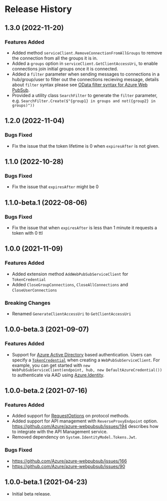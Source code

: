 # Release History

## 1.3.0 (2022-11-20)

### Features Added

- Added method `serviceClient.RemoveConnectionFromAllGroups` to remove the connection from all the groups it is in.
- Added a `groups` option in `serviceClient.GetClientAccessUri`, to enable connections join initial groups once it is connected.
- Added a `filter` parameter when sending messages to connections in a hub/group/user to filter out the connections recieving message, details about `filter` syntax please see [OData filter syntax for Azure Web PubSub](https://aka.ms/awps/filter-syntax).
- Provided a utility class `SearchFilter` to generate the `filter` parameter, e.g. `SearchFilter.Create($"{group1} in groups and not({group2} in groups)"))`

## 1.2.0 (2022-11-04)

### Bugs Fixed

- Fix the issue that the token lifetime is 0 when `expiresAfter` is not given.

## 1.1.0 (2022-10-28)

### Bugs Fixed
- Fix the issue that `expiresAfter` might be 0

## 1.1.0-beta.1 (2022-08-06)

### Bugs Fixed
- Fix the issue that when `expiresAfter` is less than 1 minute it requests a token with 0 ttl 

## 1.0.0 (2021-11-09)

### Features Added
- Added extension method `AddWebPubSubServiceClient` for `TokenCredential`
- Added `CloseGroupConnections`, `CloseAllConnections` and `CloseUserConnections`

### Breaking Changes
- Renamed `GenerateClientAccessUri` to `GetClientAccessUri`

## 1.0.0-beta.3 (2021-09-07)

### Features Added
- Support for [Azure Active Directory](https://docs.microsoft.com/azure/active-directory/authentication/) based authentication. Users can specify a [`TokenCredential`](https://docs.microsoft.com/dotnet/api/azure.core.tokencredential) when creating a `WebPubSubServiceClient`. For example, you can get started with `new WebPubSubServiceClient(endpoint, hub, new DefaultAzureCredential())` to authenticate via AAD using [Azure.Identity](https://github.com/Azure/azure-sdk-for-net/blob/main/sdk/identity/Azure.Identity/README.md).

## 1.0.0-beta.2 (2021-07-16)

### Features Added
- Added support for [RequestOptions](https://github.com/Azure/azure-sdk-for-net/blob/main/sdk/core/Azure.Core/samples/ProtocolMethods.md#using-requestoptions-to-customize-behavior) on protocol methods.
- Added support for API management with `ReverseProxyEndpoint` option. https://github.com/Azure/azure-webpubsub/issues/194 describes how to integrate with the API Management service.
- Removed dependency on `System.IdentityModel.Tokens.Jwt`.

### Bugs Fixed
- https://github.com/Azure/azure-webpubsub/issues/166
- https://github.com/Azure/azure-webpubsub/issues/90

## 1.0.0-beta.1 (2021-04-23)
- Initial beta release.
